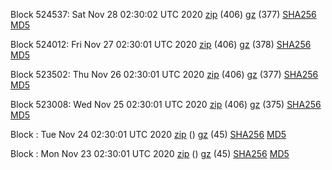 Block 524537: Sat Nov 28 02:30:02 UTC 2020 [zip](https://files.01coin.io/mainnet/2020-11-28/bootstrap.dat.zip) (406) [gz](https://files.01coin.io/mainnet/2020-11-28/bootstrap.dat.tar.gz) (377) [SHA256](https://files.01coin.io/mainnet/2020-11-28/sha256.txt) [MD5](https://files.01coin.io/mainnet/2020-11-28/md5.txt)

Block 524012: Fri Nov 27 02:30:01 UTC 2020 [zip](https://files.01coin.io/mainnet/2020-11-27/bootstrap.dat.zip) (406) [gz](https://files.01coin.io/mainnet/2020-11-27/bootstrap.dat.tar.gz) (378) [SHA256](https://files.01coin.io/mainnet/2020-11-27/sha256.txt) [MD5](https://files.01coin.io/mainnet/2020-11-27/md5.txt)

Block 523502: Thu Nov 26 02:30:01 UTC 2020 [zip](https://files.01coin.io/mainnet/2020-11-26/bootstrap.dat.zip) (406) [gz](https://files.01coin.io/mainnet/2020-11-26/bootstrap.dat.tar.gz) (377) [SHA256](https://files.01coin.io/mainnet/2020-11-26/sha256.txt) [MD5](https://files.01coin.io/mainnet/2020-11-26/md5.txt)

Block 523008: Wed Nov 25 02:30:01 UTC 2020 [zip](https://files.01coin.io/mainnet/2020-11-25/bootstrap.dat.zip) (406) [gz](https://files.01coin.io/mainnet/2020-11-25/bootstrap.dat.tar.gz) (375) [SHA256](https://files.01coin.io/mainnet/2020-11-25/sha256.txt) [MD5](https://files.01coin.io/mainnet/2020-11-25/md5.txt)

Block : Tue Nov 24 02:30:01 UTC 2020 [zip](https://files.01coin.io/mainnet/2020-11-24/bootstrap.dat.zip) () [gz](https://files.01coin.io/mainnet/2020-11-24/bootstrap.dat.tar.gz) (45) [SHA256](https://files.01coin.io/mainnet/2020-11-24/sha256.txt) [MD5](https://files.01coin.io/mainnet/2020-11-24/md5.txt)

Block : Mon Nov 23 02:30:01 UTC 2020 [zip](https://files.01coin.io/mainnet/2020-11-23/bootstrap.dat.zip) () [gz](https://files.01coin.io/mainnet/2020-11-23/bootstrap.dat.tar.gz) (45) [SHA256](https://files.01coin.io/mainnet/2020-11-23/sha256.txt) [MD5](https://files.01coin.io/mainnet/2020-11-23/md5.txt)
